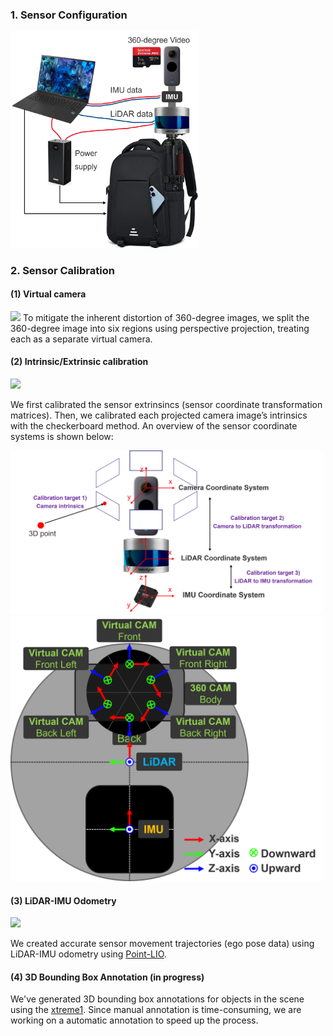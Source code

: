 ### 1. Sensor Configuration
<img src="assets/sensor_hardware.png" width="300"/>

### 2. Sensor Calibration
#### (1) Virtual camera

<img src="assets/virtual_cameras.png" width="600"/>
To mitigate the inherent distortion of 360-degree images, we split the 360-degree image into six regions using perspective projection, treating each as a separate virtual camera.

#### (2) Intrinsic/Extrinsic calibration

<img src="assets/calibration.png" width/>

We first calibrated the sensor extrinsincs (sensor coordinate transformation matrices). Then, we calibrated each projected camera image’s intrinsics with the checkerboard method. An overview of the sensor coordinate systems is shown below: 

<img src="assets/coordinate_system_transformation.png" width="500"/>
<img src="assets/coordinate_system.png" width="500"/>

#### (3) LiDAR-IMU Odometry

<img src="assets/LiDAR-IMU odometry.gif" width="500"/>

We created accurate sensor movement trajectories (ego pose data) using LiDAR-IMU odometry using [Point-LIO]([https://github.com/hku-mars/Point-LIO]). 

#### (4) 3D Bounding Box Annotation (in progress)

We've generated 3D bounding box annotations for objects in the scene using the [xtreme1](https://github.com/xtreme1-io/xtreme1). Since manual annotation is time-consuming, we are working on a automatic annotation to speed up the process.